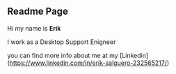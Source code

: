 ## Readme Page 
Hi my name is **Erik**

I work as a Desktop Support Enigneer 

you can find more info about me at my [Linkedin] (https://www.linkedin.com/in/erik-salguero-232565217/)
